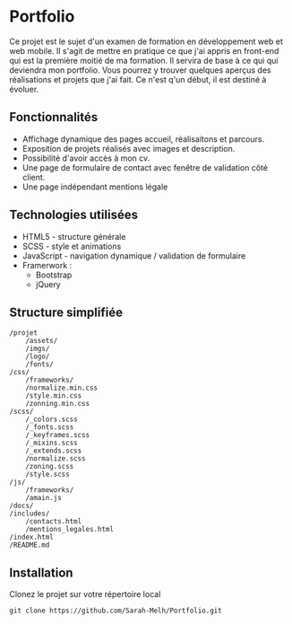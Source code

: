 # Portfolio

Ce projet est le sujet d'un examen de formation en développement web et web mobile.
Il s'agit de mettre en pratique ce que j'ai appris en front-end qui est la première moitié de ma formation. Il servira de base à ce qui qui deviendra mon portfolio.
Vous pourrez y trouver quelques aperçus des réalisations et projets que j'ai fait.
Ce n'est q'un début, il est destiné à évoluer.

## Fonctionnalités
 - Affichage dynamique des pages accueil, réalisaitons et parcours.
 - Exposition de projets réalisés avec images et description.
 - Possibilité d'avoir accès à mon cv.
 - Une page de formulaire de contact avec fenêtre de validation côté client.
 - Une page indépendant mentions légale

 ## Technologies utilisées
  - HTML5 - structure générale
  - SCSS - style et animations
  - JavaScript - navigation dynamique / validation de formulaire
  - Framerwork :
    - Bootstrap
    - jQuery

## Structure simplifiée
```
/projet
    /assets/
    /imgs/
    /logo/
    /fonts/
/css/
    /frameworks/
    /normalize.min.css
    /style.min.css
    /zonning.min.css 
/scss/
    /_colors.scss
    /_fonts.scss
    /_keyframes.scss
    /_mixins.scss
    /_extends.scss
    /normalize.scss
    /zoning.scss
    /style.scss
/js/
    /frameworks/
    /amain.js
/docs/
/includes/
    /contacts.html
    /mentions_legales.html
/index.html
/README.md
```

## Installation

Clonez le projet sur votre répertoire local
 ```
 git clone https://github.com/Sarah-Melh/Portfolio.git
  ```


